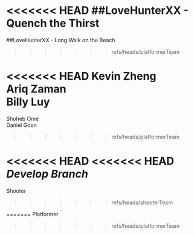 <<<<<<< HEAD
##LoveHunterXX - Quench the Thirst
=======
##LoveHunterXX - Long Walk on the Beach
>>>>>>> refs/heads/platformerTeam

<<<<<<< HEAD
Kevin Zheng<br/>
Ariq Zaman<br/>
Billy Luy<br/>
=======
Shoheb Ome<br/>
Daniel Goon<br/>
>>>>>>> refs/heads/platformerTeam

<<<<<<< HEAD
<<<<<<< HEAD
<i>Develop Branch</i>
=======
Shooter
>>>>>>> refs/heads/shooterTeam

=======
Platformer
>>>>>>> refs/heads/platformerTeam
